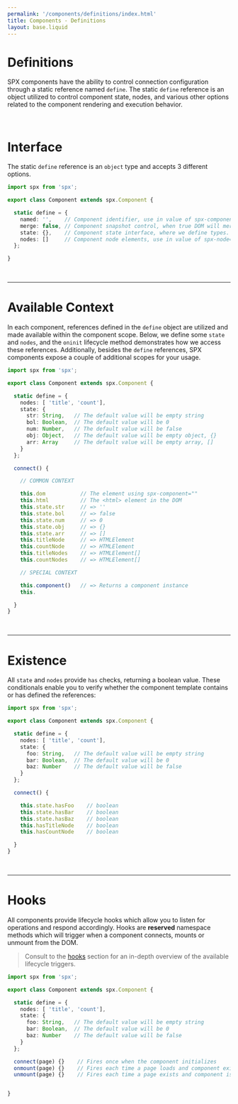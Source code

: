 ```yaml
---
permalink: '/components/definitions/index.html'
title: Components - Definitions
layout: base.liquid
---
```


# Definitions

SPX components have the ability to control connection configuration through a static reference named `define`. The static `define` reference is an object utilized to control component state, nodes, and various other options related to the component rendering and execution behavior.

<br>

# Interface

The static `define` reference is an `object` type and accepts 3 different options.

<!--prettier-ignore-->
```ts
import spx from 'spx';

export class Component extends spx.Component {

  static define = {
    named: '',    // Component identifier, use in value of spx-component="" (optional)
    merge: false, // Component snapshot control, when true DOM will merge with cache
    state: {},    // Component state interface, where we define types.
    nodes: []     // Component node elements, use in value of spx-node=""
  };

}
```

<br>

---

# Available Context

In each component, references defined in the `define` object are utilized and made available within the component scope. Below, we define some `state` and `nodes`, and the `oninit` lifecycle method demonstrates how we access these references. Additionally, besides the `define` references, SPX components expose a couple of additional scopes for your usage.

<!--prettier-ignore-->
```ts
import spx from 'spx';

export class Component extends spx.Component {

  static define = {
    nodes: [ 'title', 'count'],
    state: {
      str: String,   // The default value will be empty string
      bol: Boolean,  // The default value will be 0
      num: Number,   // The default value will be false
      obj: Object,   // The default value will be empty object, {}
      arr: Array     // The default value will be empty array, []
    }
  };

  connect() {

    // COMMON CONTEXT

    this.dom           // The element using spx-component=""
    this.html          // The <html> element in the DOM
    this.state.str     // => ''
    this.state.bol     // => false
    this.state.num     // => 0
    this.state.obj     // => {}
    this.state.arr     // => []
    this.titleNode     // => HTMLElement
    this.countNode     // => HTMLElement
    this.titleNodes    // => HTMLElement[]
    this.countNodes    // => HTMLElement[]

    // SPECIAL CONTEXT

    this.component()   // => Returns a component instance
    this.

  }
}
```

<br>

---

# Existence

All `state` and `nodes` provide `has` checks, returning a boolean value. These conditionals enable you to verify whether the component template contains or has defined the references:

<!--prettier-ignore-->
```ts
import spx from 'spx';

export class Component extends spx.Component {

  static define = {
    nodes: [ 'title', 'count'],
    state: {
      foo: String,   // The default value will be empty string
      bar: Boolean,  // The default value will be 0
      baz: Number    // The default value will be false
    }
  };

  connect() {

    this.state.hasFoo    // boolean
    this.state.hasBar    // boolean
    this.state.hasBaz    // boolean
    this.hasTitleNode    // boolean
    this.hasCountNode    // boolean

  }
}
```

<br>

---

# Hooks

All components provide lifecycle hooks which allow you to listen for operations and respond accordingly. Hooks are **reserved** namespace methods which will trigger when a component connects, mounts or unmount from the DOM.

> Consult to the [hooks](/components/hooks/) section for an in-depth overview of the available lifecycle triggers.

<!--prettier-ignore-->
```ts
import spx from 'spx';

export class Component extends spx.Component {

  static define = {
    nodes: [ 'title', 'count'],
    state: {
      foo: String,   // The default value will be empty string
      bar: Boolean,  // The default value will be 0
      baz: Number    // The default value will be false
    }
  };

  connect(page) {}    // Fires once when the component initializes
  onmount(page) {}    // Fires each time a page loads and component exists
  unmount(page) {}    // Fires each time a page exists and component is removed


}
```
